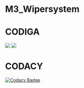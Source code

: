 # M3_Wipersystem
# CODIGA
![](https://api.codiga.io/project/33341/score/svg)
![](https://api.codiga.io/project/33341/status/svg)


# CODACY
[![Codacy Badge](https://app.codacy.com/project/badge/Grade/4b449ef59cfc40f99a064bdd7e0c7308)](https://www.codacy.com/gh/lokeshkumars04/M3_Wipersystem/dashboard?utm_source=github.com&amp;utm_medium=referral&amp;utm_content=lokeshkumars04/M3_Wipersystem&amp;utm_campaign=Badge_Grade)


